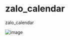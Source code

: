 # zalo_calendar
zalo_calendar

![image](https://user-images.githubusercontent.com/2648020/200254818-38550e1a-37e5-4b87-9601-0ef0bf5038dd.png)
